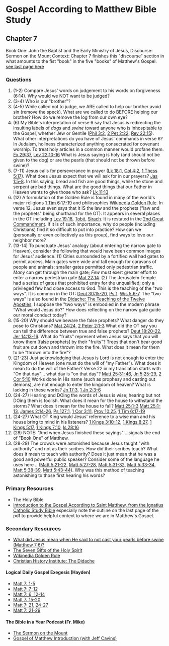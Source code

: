 # Gospel According to Matthew Bible Study

## Chapter 7

Book One: John the Baptist and the Early Ministry of Jesus, Discourse: Sermon on the Mount
Context: Chapter 7 finishes this "discourse" section in what amounts to the fist "book" in the five "books" of Matthew's
Gospel. [see last page here](https://drive.google.com/file/d/1IbrAF5TRJj90vyF3-0E3qVN-1Fx6pDYB/view?usp=drive_link)

### Questions

1. (1-2) Compare Jesus' words on judgement to his words on forgiveness (6:14). Why would we NOT want to be judged?
1. (3-4) Who is our "brother"?
1. (4-5) While called not to judge, we ARE called to help our brother avoid sin (remove the speck). What are we called to do BEFORE helping our brother? How do we remove the log from our own eye?
1. (6) My Bible's interpretation of verse 6 say that Jesus is redirecting the insulting labels of *dogs* and *swine* toward anyone who is inhospitable to the Gospel, whether Jew or Gentile ([Phil 3:2](https://www.biblegateway.com/passage/?search=Phil%203%3A2&version=RSVCE), [2 Pet 2:22](https://www.biblegateway.com/passage/?search=2%20Pet%202%3A22&version=RSVCE), [Rev 22:15](https://www.biblegateway.com/passage/?search=Rev%2022%3A15&version=RSVCE)). What other interpretations do you have of Jesus' commands in verse 6? In Judaism, holiness characterized anything consecrated for covenant worship. To treat holy articles in a common manner would profane them. [Ex 29:37](https://www.biblegateway.com/passage/?search=Ex%2029%3A37&version=RSVCE), [Lev 22:10-16](https://www.biblegateway.com/passage/?search=Lev%2022%3A10-16&version=RSVCE) What is Jesus saying is holy (and should not be given to the dog) or are the pearls (that should not be thrown before swine)?
1. (7-11) Jesus calls for perseverance in prayer ([Lk 18:1](https://www.biblegateway.com/passage/?search=Lk%2018%3A1&version=RSVCE), [Col 4:2](https://www.biblegateway.com/passage/?search=Col%204%3A2&version=RSVCE), [1 Thess 5:17](https://www.biblegateway.com/passage/?search=1%20Thess%205%3A17&version=RSVCE)). What does Jesus expect that we will ask for in our prayers? [Jas 1:5-8](https://www.biblegateway.com/passage/?search=Jas%201%3A5-8&version=RSVCE). In this saying, bread and fish are good things, while the stone and serpent are bad things. What are the good things that our Father in Heaven wants to give those who ask? [Lk 11:13](https://www.biblegateway.com/passage/?search=Lk%2011%3A13&version=RSVCE)
1. (12) A formulation of the Golden Rule is found in many of the world's major religions [1 Tim 6:17-19](https://www.biblegateway.com/passage/?search=1%20Tim%206%3A17-19&version=RSVCE) and philosophies [Wikipedia Golden Rule](https://en.wikipedia.org/wiki/Golden_Rule). In verse 12, Jesus even says that it IS the law and the prophets ("law and the prophets" being shorthand for the OT). It appears in several places in the OT including [Lev 19:18](https://www.biblegateway.com/passage/?search=Lev%2019%3A18&version=RSVCE), [Tobit](https://www.biblegateway.com/passage/?search=Tob%204%3A15&version=RSVCE), [Sirach](https://www.biblegateway.com/passage/?search=Sir%2031%3A15&version=RSVCE). It is restated in the [2nd Great Commandment](https://www.biblegateway.com/passage/?search=Matt%2022%3A36-40&version=RSVCE). If it is of such importance, why do people (including Christians) find it so difficult to put into practice? How can we (personally or even collectively as this group), find ways to love our neighbor more?
1. (13-14) To punctuate Jesus' analogy (about entering the narrow gate to Heaven), consider the following that would have been common images for Jesus' audience. (1) Cities surrounded by a fortified wall had gates to permit access. Main gates were wide and tall enough for caravans of people and animals; smaller gates permitted only pedestrian traffic. *Many* can get through the main gate; *Few* must exert greater effort to enter a narrow pedestrian gate [Mat 22:14](https://www.biblegateway.com/passage/?search=Mat%2022%3A14&version=RSVCE). (2) The Jerusalem Temple had a series of gates that prohibited entry for the unqualified; only a privileged few had close access to God. This is the teaching of the "two ways". It is common in the OT: [Deut 30:15-20](https://www.biblegateway.com/passage/?search=Deut%2030%3A15-20&version=RSVCE), [Ps 1](https://www.biblegateway.com/passage/?search=Ps%201&version=RSVCE). [Wis 5:6-7](https://www.biblegateway.com/passage/?search=Wis%205%3A6-7&version=RSVCE). The "two ways" is also found in the [Didache: The Teaching of the Twelve Apostles](https://www.newadvent.org/fathers/0714.htm#:~:text=There%20are%20two%20ways%2C%20one,not%20also%20do%20to%20another.). I suppose the "two ways" is embodied in the modern phrase "What would Jesus do?"  How does reflecting on the narrow gate guide our moral conduct today? 
1. (15-20) Why should we beware the false prophets? What danger do they pose to Christians? [Mat 24:24](https://www.biblegateway.com/passage/?search=Mat%2024%3A24&version=RSVCE), [2 Peter 2:1-3](https://www.biblegateway.com/passage/?search=2%20Peter%202%3A1-3&version=RSVCE) What did the OT say you can tell the difference between true and false prophets? [Deut 18:20-22](https://www.biblegateway.com/passage/?search=Deut%2018%3A20-22&version=RSVCE), [Jer 14:13-16](https://www.biblegateway.com/passage/?search=Jer%2014%3A13-16&version=RSVCE). What do "fruits" represent when Jesus says that you will know them [false prophets] by their "fruits"? Trees that don't bear good fruit are cut down and thrown into the fire. What does it mean for them to be "thrown into the fire"?
1. (21-23) Just acknowledging that Jesus is Lord is not enough to enter the Kingdom of Heaven (one must do the will of "my Father"). What does it mean to do the will of the Father?  Verse 22 in my translation starts with "On that day" .. what day is "on that day"? [Matt 25:31-46](https://www.biblegateway.com/passage/?search=Matt%2025%3A31-46&version=RSVCE), [Jn 5:25-29](https://www.biblegateway.com/passage/?search=Jn%205%3A25-29&version=RSVCE), [2 Cor 5:10](https://www.biblegateway.com/passage/?search=2%20Cor%205%3A10&version=RSVCE) Works done in His name (such as prophesy and casting out demons), are not enough to enter the kingdom of heaven? What is lacking in these works? [Jn 17:3](https://www.biblegateway.com/passage/?search=Jn%2017%3A3&version=RSVCE), [1 Jn 2:3-6](https://www.biblegateway.com/passage/?search=1%20Jn%202%3A3-6&version=RSVCE)
1. (24-27) Hearing and DOing the words of Jesus is wise; hearing but not DOing them is foolish. What does it mean for the house to withstand the storms? What does it mean for the house to fall? [Matt 25:1-3](https://www.biblegateway.com/passage/?search=Matt%2025%3A1-3&version=RSVCE) [Matt 25:1-13](https://www.biblegateway.com/passage/?search=Matt%2025%3A1-13&version=RSVCE), [James 2:14-26](https://www.biblegateway.com/passage/?search=James%202%3A14-26&version=RSVCE), [Ps 127:1](https://www.biblegateway.com/passage/?search=Ps%20127%3A1&version=RSVCE), [1 Cor 3:11](https://www.biblegateway.com/passage/?search=1%20Cor%203%3A11&version=RSVCE), [Prov 10:25](https://www.biblegateway.com/passage/?search=Prov%2010%3A25&version=RSVCE), [1 Tim 6:17-19](https://www.biblegateway.com/passage/?search=1%20Tim%206%3A17-19&version=RSVCE) 
1. (24-27) What OT King would Jesus' reference to a wise man and his house bring to mind in his listeners? [1 Kings 3:10-12](https://www.biblegateway.com/passage/?search=1%20Kings%203%3A10-12&version=RSVCE), [1 Kings 8:27](https://www.biblegateway.com/passage/?search=1%20Kings%208%3A27&version=RSVCE), [1 Kings 5:17](https://www.biblegateway.com/passage/?search=1%20Kings%205%3A17&version=RSVCE), [1 Kings 7:10](https://www.biblegateway.com/passage/?search=1%20Kings%207%3A10&version=RSVCE), [Is 28:16](https://www.biblegateway.com/passage/?search=Is%2028%3A16&version=RSVCE)
1. (28) NOTE: "And when Jesus finished these sayings" .. signals the end of "Book One" of Matthew.
1. (28-29) The crowds were astonished because Jesus taught "with authority" and not as their scribes. How did their scribes teach?  What does it mean to teach with authority? Does it just mean that he was a good and powerful public speaker? Consider some of the language he uses here ..  ([Matt 5:21-22](https://www.biblegateway.com/passage/?search=Matt%205%3A21-22&version=RSVCE), [Matt 5:27-28](https://www.biblegateway.com/passage/?search=Matt%205%3A27-28&version=RSVCE), [Matt 5:31-32](https://www.biblegateway.com/passage/?search=Matt%205%3A31-32&version=RSVCE), [Matt 5:33-34](https://www.biblegateway.com/passage/?search=Matt%205%3A33-34&version=RSVCE), [Matt 5:38-39](https://www.biblegateway.com/passage/?search=Matt%205%3A38-39&version=RSVCE), [Matt 5:43-44](https://www.biblegateway.com/passage/?search=Matt%205%3A43-44&version=RSVCE)). Why was this method of teaching astonishing to those first hearing his words?

### Primary Resources

* The Holy Bible
* [Introduction to the Gospel According to Saint Matthew, from the Ignatius Catholic Study Bible](https://drive.google.com/file/d/1IbrAF5TRJj90vyF3-0E3qVN-1Fx6pDYB/view?usp=drive_link)
  especially note the outline on the last page of the pdf to provide helpful context to where we are in Matthew's
  Gospel.

### Secondary Resources

* [What did Jesus mean when He said to not cast your pearls before swine (Matthew 7:6)?](https://www.gotquestions.org/pearls-before-swine.html)
* [The Seven Gifts of the Holy Spirit](https://www.catholic.com/magazine/print-edition/the-seven-gifts-of-the-holy-spirit)
* [Wikipedia Golden Rule](https://en.wikipedia.org/wiki/Golden_Rule)
* [Christian History Institute: The Didache](https://christianhistoryinstitute.org/study/module/didache/)

#### Logical Daily Gospel Exegesis (Hayden)

* [Matt 7: 1-5](https://open.spotify.com/episode/36SqIncn3eOT8L9rOIlbtr)
* [Matt 7: 7-12](https://open.spotify.com/episode/72MOh6m35z9qmGCtSNxRb2)
* [Matt 7: 6, 12-14](https://open.spotify.com/episode/5Ckp9wRouFjyeQR4kaBUWR)
* [Matt 7: 15-20](https://open.spotify.com/episode/69GEp3x1gZZiC3z6UWeMwM)
* [Matt 7: 21, 24-27](https://open.spotify.com/episode/20JEYJyN5uMencS3EV6gEO)
* [Matt 7: 21-29](https://open.spotify.com/episode/0CtSUWkoDyE958w4v8escA)

#### The Bible in a Year Podcast (Fr. Mike)

* [The Sermon on the Mount](https://open.spotify.com/episode/1omJoMQ6o8whh8rcU7uzZI?si=42a1cf9e5eb04f2c)
* [Gospel of Matthew Introduction (with Jeff Cavins)](https://open.spotify.com/episode/4oKy0KCxtQWmdO6THASsGC)


